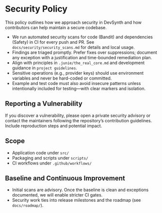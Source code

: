 # Security Policy

This policy outlines how we approach security in DevSynth and how contributors can help maintain a secure codebase.

- We run automated security scans for code (Bandit) and dependencies (Safety) in CI for every push and PR. See `docs/security/security_scans.md` for details and local usage.
- Findings are triaged promptly. Prefer fixes over suppressions; document any exception with a justification and time-bounded remediation plan.
- Align with principles in `.junie/the_real_core.md` and development guidance in `project guidelines`.
- Sensitive operations (e.g., provider keys) should use environment variables and never be hard-coded or committed.
- Example and test code must also avoid insecure patterns unless intentionally included for testing—with clear markers and isolation.

## Reporting a Vulnerability

If you discover a vulnerability, please open a private security advisory or contact the maintainers following the repository’s contribution guidelines. Include reproduction steps and potential impact.

## Scope

- Application code under `src/`
- Packaging and scripts under `scripts/`
- CI workflows under `.github/workflows/`

## Baseline and Continuous Improvement

- Initial scans are advisory. Once the baseline is clean and exceptions documented, we will enable stricter CI gates.
- Security work ties into release milestones and the roadmap (see `docs/roadmap/`).
